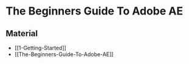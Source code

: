 # The Beginners Guide To Adobe AE

## Material

- [[1-Getting-Started]]
- [[The-Beginners-Guide-To-Adobe-AE]]
